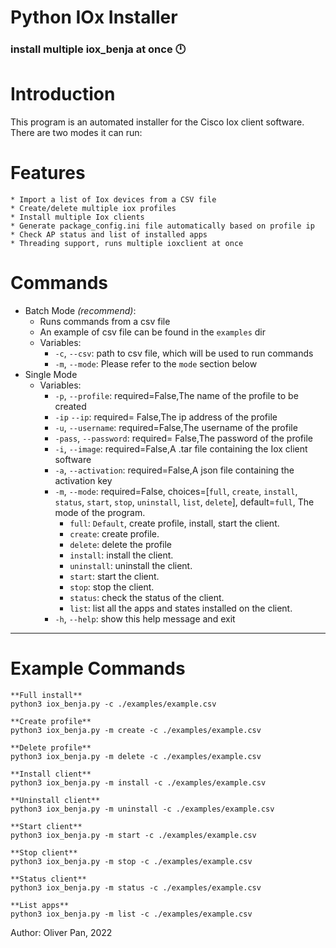 # Python IOx Installer

### install multiple iox_benja at once 🕛

# Introduction

This program is an automated installer for the Cisco Iox client software.
There are two modes it can run:

# Features

    * Import a list of Iox devices from a CSV file
    * Create/delete multiple iox profiles
    * Install multiple Iox clients
    * Generate package_config.ini file automatically based on profile ip
    * Check AP status and list of installed apps
    * Threading support, runs multiple ioxclient at once

# Commands

- Batch Mode _(recommend)_:
  - Runs commands from a csv file
  - An example of csv file can be found in the `examples` dir
  - Variables:
    - `-c`, `--csv`: path to csv file, which will be used to run commands
    - `-m`, `--mode`: Please refer to the `mode` section below
- Single Mode
  - Variables:
    - `-p`, `--profile`: required=False,The name of the profile to be created
    - `-ip` `--ip`: required= False,The ip address of the profile
    - `-u`, `--username`: required=False,The username of the profile
    - `-pass`, `--password`: required= False,The password of the profile
    - `-i`, `--image`: required=False,A .tar file containing the Iox client software
    - `-a`, `--activation`: required=False,A json file containing the activation key
    - `-m`, `--mode`: required=False, choices=[`full`, `create`, `install`, `status`, `start`, `stop`, `uninstall`, `list`, `delete`], default=`full`, The mode of the program.
      - `full`: `Default`, create profile, install, start the client.
      - `create`: create profile.
      - `delete`: delete the profile
      - `install`: install the client.
      - `uninstall`: uninstall the client.
      - `start`: start the client.
      - `stop`: stop the client.
      - `status`: check the status of the client.
      - `list`: list all the apps and states installed on the client.
    - `-h`, `--help`: show this help message and exit

---

# Example Commands

    **Full install**
    python3 iox_benja.py -c ./examples/example.csv
  
    **Create profile**
    python3 iox_benja.py -m create -c ./examples/example.csv
  
    **Delete profile**
    python3 iox_benja.py -m delete -c ./examples/example.csv
  
    **Install client**
    python3 iox_benja.py -m install -c ./examples/example.csv
  
    **Uninstall client**
    python3 iox_benja.py -m uninstall -c ./examples/example.csv
  
    **Start client**
    python3 iox_benja.py -m start -c ./examples/example.csv
  
    **Stop client**
    python3 iox_benja.py -m stop -c ./examples/example.csv
  
    **Status client**
    python3 iox_benja.py -m status -c ./examples/example.csv
  
    **List apps**
    python3 iox_benja.py -m list -c ./examples/example.csv

Author: Oliver Pan, 2022
